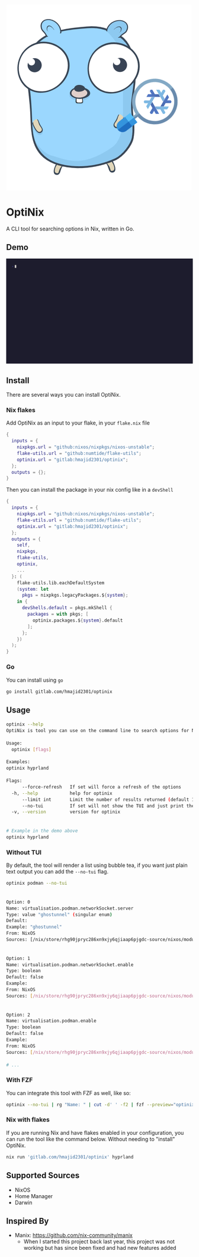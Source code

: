 
![Logo](docs/logo.png)

# OptiNix

A CLI tool for searching options in Nix, written in Go.

## Demo

![Demo](docs/demo.gif)

## Install

There are several ways you can install OptiNix.

### Nix flakes

Add OptiNix as an input to your flake, in your `flake.nix` file

```nix
{
  inputs = {
    nixpkgs.url = "github:nixos/nixpkgs/nixos-unstable";
    flake-utils.url = "github:numtide/flake-utils";
    optinix.url = "gitlab:hmajid2301/optinix";
  };
  outputs = {};
}
```

Then you can install the package in your nix config like in a `devShell`

```nix
{
  inputs = {
    nixpkgs.url = "github:nixos/nixpkgs/nixos-unstable";
    flake-utils.url = "github:numtide/flake-utils";
    optinix.url = "gitlab:hmajid2301/optinix";
  };
  outputs = {
    self,
    nixpkgs,
    flake-utils,
    optinix,
    ...
  }: (
    flake-utils.lib.eachDefaultSystem
    (system: let
      pkgs = nixpkgs.legacyPackages.${system};
    in {
      devShells.default = pkgs.mkShell {
        packages = with pkgs; [
          optinix.packages.${system}.default
        ];
      };
    })
  );
}
```


### Go

You can install using `go`

```bash
go install gitlab.com/hmajid2301/optinix
```

<!-- ### Nix (Coming Soon.) -->
<!-- You can install this package from nixpkgs. -->
<!---->
<!-- ```bash -->
<!-- nix-shell -p optinix -->
<!---->
<!-- optinix -v -->
<!-- ``` -->


## Usage

```bash
optinix --help
OptiNix is tool you can use on the command line to search options for NixOS, home-manager and Darwin.

Usage:
  optinix [flags]

Examples:
optinix hyprland

Flags:
      --force-refresh   If set will force a refresh of the options
  -h, --help            help for optinix
      --limit int       Limit the number of results returned (default 10)
      --no-tui          If set will not show the TUI and just print the options to stdout
  -v, --version         version for optinix


# Example in the demo above
optinix hyprland
```

### Without TUI

By default, the tool will render a list using bubble tea, if you want just plain text output you can add the `--no-tui` flag.

```bash
optinix podman --no-tui


Option: 0
Name: virtualisation.podman.networkSocket.server
Type: value "ghostunnel" (singular enum)
Default:
Example: "ghostunnel"
From: NixOS
Sources: [/nix/store/rhg90jpryc286xn9xjy6qjiaap6pjgdc-source/nixos/modules/virtualisation/podman/network-socket-ghostunnel.nix /nix/store/rhg90jpryc286xn9xjy6qjiaap6pjgdc-source/nixos/modules/virtualisation/podman/network-socket.nix]


Option: 1
Name: virtualisation.podman.networkSocket.enable
Type: boolean
Default: false
Example:
From: NixOS
Sources: [/nix/store/rhg90jpryc286xn9xjy6qjiaap6pjgdc-source/nixos/modules/virtualisation/podman/network-socket.nix]


Option: 2
Name: virtualisation.podman.enable
Type: boolean
Default: false
Example:
From: NixOS
Sources: [/nix/store/rhg90jpryc286xn9xjy6qjiaap6pjgdc-source/nixos/modules/virtualisation/podman/default.nix]

# ...
```

### With FZF
You can integrate this tool with FZF as well, like so:

```bash
optinix --no-tui | rg "Name: " | cut -d' ' -f2 | fzf --preview="optinix --no-tui '{}'"
```

### Nix with flakes

If you are running Nix and have flakes enabled in your configuration, you can run the tool like the command below. Without needing to "install" OptiNix.

```bash
nix run 'gitlab.com/hmajid2301/optinix' hyprland
```

## Supported Sources

- NixOS
- Home Manager
- Darwin

## Inspired By
- Manix: https://github.com/nix-community/manix
  - When I started this project back last year, this project was not working but has since been fixed and had new features added
